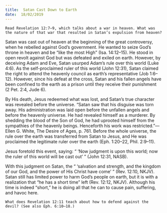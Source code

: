 ```yaml
---
title:  Satan Cast Down to Earth
date:  18/02/2019
---
```


`Read Revelation 12:7–9, which talks about a war in heaven. What was the nature of that war that resulted in Satan’s expulsion from heaven?`

Satan was cast out of heaven at the beginning of the great controversy, when he rebelled against God’s government. He wanted to seize God’s throne in heaven and be “like the most High” (Isa. 14:12–15). He stood in open revolt against God but was defeated and exiled on earth. However, by deceiving Adam and Eve, Satan usurped Adam’s rule over this world (Luke 4:6). As the self-proclaimed ruler of this world (John 12:31), Satan claimed the right to attend the heavenly council as earth’s representative (Job 1:6–12). However, since his defeat at the cross, Satan and his fallen angels have been confined to the earth as a prison until they receive their punishment (2 Pet. 2:4, Jude 6).

By His death, Jesus redeemed what was lost, and Satan’s true character was revealed before the universe. “Satan saw that his disguise was torn away. His administration was laid open before the unfallen angels and before the heavenly universe. He had revealed himself as a murderer. By shedding the blood of the Son of God, he had uprooted himself from the sympathies of the heavenly beings. Henceforth his work was restricted.”—Ellen G. White, The Desire of Ages, p. 761. Before the whole universe, the rule over the earth was transferred from Satan to Jesus, and He was proclaimed the legitimate ruler over the earth (Eph. 1:20–22, Phil. 2:9–11).

Jesus foretold this event, saying: “ ‘Now judgment is upon this world; now the ruler of this world will be cast out’ ” (John 12:31, NASB).

With this judgment on Satan, the “ ‘salvation and strength, and the kingdom of our God, and the power of His Christ have come’ ” (Rev. 12:10, NKJV). Satan still has limited power to harm God’s people on earth, but it is with a realization that “he has a short time” left (Rev. 12:12, NKJV). Although his time is indeed “short,” he is doing all that he can to cause pain, suffering, and havoc here.

`What does Revelation 12:11 teach about how to defend against the devil? (See also Eph. 6:10–18.)`